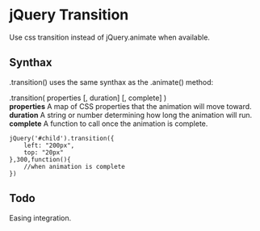 jQuery Transition
=================

Use css transition instead of jQuery.animate when available.

Synthax
-------

.transition() uses the same synthax as the .animate() method:

.transition( properties [, duration] [, complete] )<br/>
**properties** A map of CSS properties that the animation will move toward.<br/>
**duration** A string or number determining how long the animation will run.<br/>
**complete** A function to call once the animation is complete.<br/>


	jQuery('#child').transition({
		left: "200px",
		top: "20px"
	},300,function(){
		//when animation is complete
	})

Todo
----

Easing integration.